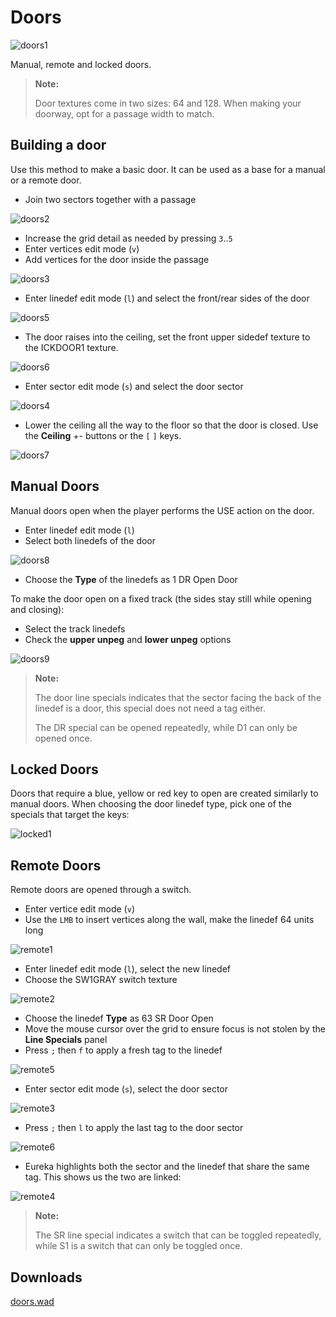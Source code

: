 # Doors

![doors1](user/doors-01.png)

Manual, remote and locked doors.

> **Note:**
>
> Door textures come in two sizes: 64 and 128. When making your doorway, opt for a passage width to match.

## Building a door
Use this method to make a basic door. It can be used as a base for a manual or a remote door.

* Join two sectors together with a passage

![doors2](user/doors-02.png)

* Increase the grid detail as needed by pressing `3`..`5`
* Enter vertices edit mode (`v`)
* Add vertices for the door inside the passage

![doors3](user/doors-03.png)

* Enter linedef edit mode (`l`) and select the front/rear sides of the door

![doors5](user/doors-05.png)

* The door raises into the ceiling, set the front upper sidedef texture to the ICKDOOR1 texture.

![doors6](user/doors-06.png)

* Enter sector edit mode (`s`) and select the door sector

![doors4](user/doors-04.png)

* Lower the ceiling all the way to the floor so that the door is closed. Use the **Ceiling** +- buttons or the `[` `]` keys.

![doors7](user/doors-07.png)

## Manual Doors
Manual doors open when the player performs the USE action on the door.

* Enter linedef edit mode (`l`)
* Select both linedefs of the door

![doors8](user/doors-08.png)

* Choose the **Type** of the linedefs as 1 DR Open Door

To make the door open on a fixed track (the sides stay still while opening and closing):

* Select the track linedefs
* Check the **upper unpeg** and **lower unpeg** options

![doors9](user/doors-09.png)

> **Note:**
>
> The door line specials indicates that the sector facing the back of the linedef is a door, this special does not need a tag either.
>
> The DR special can be opened repeatedly, while D1 can only be opened once.

## Locked Doors
Doors that require a blue, yellow or red key to open are created similarly to manual doors. When choosing the door linedef type, pick one of the specials that target the keys:

![locked1](user/locked-01.png)

## Remote Doors
Remote doors are opened through a switch.

* Enter vertice edit mode (`v`)
* Use the `LMB` to insert vertices along the wall, make the linedef 64 units long

![remote1](user/remote-01.png)

* Enter linedef edit mode (`l`), select the new linedef
* Choose the SW1GRAY switch texture

![remote2](user/remote-02.png)

* Choose the linedef **Type** as 63 SR Door Open
* Move the mouse cursor over the grid to ensure focus is not stolen by the **Line Specials** panel
* Press `;` then `f` to apply a fresh tag to the linedef

![remote5](user/remote-05.png)

* Enter sector edit mode (`s`), select the door sector

![remote3](user/remote-03.png)

* Press `;` then `l` to apply the last tag to the door sector

![remote6](user/remote-06.png)

* Eureka highlights both the sector and the linedef that share the same tag. This shows us the two are linked:

![remote4](user/remote-04.png)

> **Note:**
>
> The SR line special indicates a switch that can be toggled repeatedly, while S1 is a switch that can only be toggled once.

## Downloads

[doors.wad](http://sourceforge.net/projects/eureka-editor/files/Misc/Samples/doors.wad/download)
